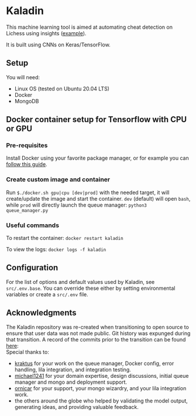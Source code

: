 # Kaladin
This machine learning tool is aimed at automating cheat detection on Lichess using insights ([example](https://lichess.org/insights/thibault)).

It is built using CNNs on Keras/TensorFlow.

## Setup
You will need:
 - Linux OS (tested on Ubuntu 20.04 LTS)
 - Docker
 - MongoDB

## Docker container setup for Tensorflow with CPU or GPU

### Pre-requisites
Install Docker using your favorite package manager, or for example you can [follow this guide](https://www.tensorflow.org/install/docker).

### Create custom image and container

Run `$./docker.sh gpu|cpu [dev|prod]` with the needed target, it will create/update the image and start the container. `dev` (default) will open `bash`, while `prod` will directly launch the queue manager: `python3 queue_manager.py`

### Useful commands

To restart the container: `docker restart kaladin`

To view the logs: `docker logs -f kaladin`


## Configuration

For the list of options and default values used by Kaladin, see `src/.env.base`. You can override these either by setting environmental variables or create a `src/.env` file.


## Acknowledgments

The Kaladin repository was re-created when transitioning to open source to ensure that user data was not made public.  Git history was expunged during that transition.  A record of the commits prior to the transition can be found [here](doc/lost_commits.txt):  
Special thanks to:
* [kraktus](https://github.com/kraktus) for your work on the queue manager, Docker config, error handling, lila integration, and integration testing.
* [michael1241](https://github.com/michael1241) for your domain expertise, design discussions, initial queue manager and mongo and deployment support.
* [ornicar](https://github.com/ornicar) for your support, your mongo wizardry, and your lila integration work.
* the others around the globe who helped by validating the model output, generating ideas, and providing valuable feedback.

